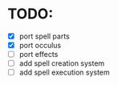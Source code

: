 # TODO:
- [x] port spell parts
- [x] port occulus
- [ ] port effects
- [ ] add spell creation system
- [ ] add spell execution system

